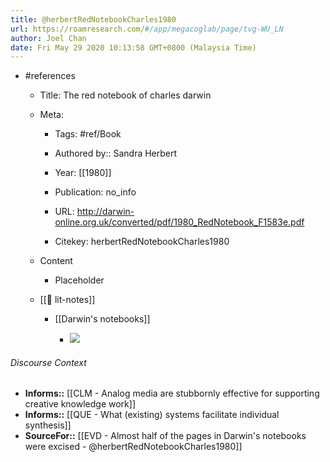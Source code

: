 ```yaml
---
title: @herbertRedNotebookCharles1980
url: https://roamresearch.com/#/app/megacoglab/page/tvg-WU_LN
author: Joel Chan
date: Fri May 29 2020 10:13:58 GMT+0800 (Malaysia Time)
---
```


- #references

    - Title: The red notebook of charles darwin

    - Meta:

        - Tags: #ref/Book

        - Authored by::  Sandra Herbert

        - Year: [[1980]]

        - Publication: no_info

        - URL: http://darwin-online.org.uk/converted/pdf/1980_RedNotebook_F1583e.pdf

        - Citekey: herbertRedNotebookCharles1980

    - Content

        - Placeholder

    - [[📝 lit-notes]]

        - [[Darwin's notebooks]]

            - ![](https://firebasestorage.googleapis.com/v0/b/firescript-577a2.appspot.com/o/imgs%2Fapp%2Fmegacoglab%2FzYr1N9paD2.png?alt=media&token=4cea6e88-d2df-49ea-8ad3-5792e5f98a5a)

###### Discourse Context

- **Informs::** [[CLM - Analog media are stubbornly effective for supporting creative knowledge work]]
- **Informs::** [[QUE - What (existing) systems facilitate individual synthesis]]
- **SourceFor::** [[EVD - Almost half of the pages in Darwin's notebooks were excised - @herbertRedNotebookCharles1980]]
